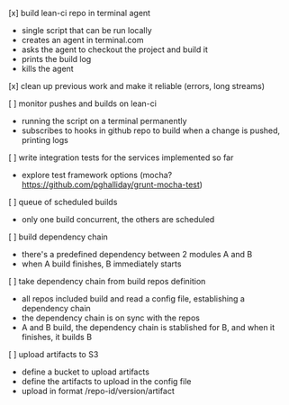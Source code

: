 [x] build lean-ci repo in terminal agent
 * single script that can be run locally
 * creates an agent in terminal.com
 * asks the agent to checkout the project and build it
 * prints the build log
 * kills the agent

[x] clean up previous work and make it reliable (errors, long streams)

[ ] monitor pushes and builds on lean-ci
 * running the script on a terminal permanently
 * subscribes to hooks in github repo to build when a change is pushed, printing logs

[ ] write integration tests for the services implemented so far
 * explore test framework options (mocha? https://github.com/pghalliday/grunt-mocha-test)
 
[ ] queue of scheduled builds
 * only one build concurrent, the others are scheduled
 
[ ] build dependency chain
 * there's a predefined dependency between 2 modules A and B
 * when A build finishes, B immediately starts
 
[ ] take dependency chain from build repos definition
 * all repos included build and read a config file, establishing a dependency chain
 * the dependency chain is on sync with the repos
 * A and B build, the dependency chain is stablished for B, and when it finishes, it builds B

[ ] upload artifacts to S3
 * define a bucket to upload artifacts
 * define the artifacts to upload in the config file
 * upload in format /repo-id/version/artifact

 
 